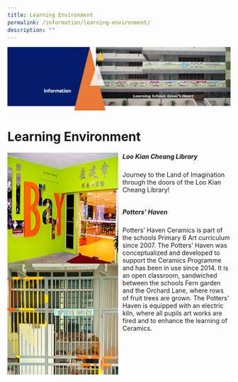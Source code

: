 ```yaml
---
title: Learning Environment
permalink: /information/learning-environment/
description: ""
---
```


![](/images/Information.png)

Learning Environment
====================

<img src="/images/Loo%20Kian%20Cheang%20Library.jpg" style="width:250px;height:250px;margin-right:10px;" align = "left">  

##### Loo Kian Cheang Library

Journey to the Land of Imagination through the doors of the Loo Kian Cheang Library!


```

```

<img src="/images/Potters%20Haven.jpg" style="width:250px;height:250px;margin-right:10px;" align = "left"> 

##### Potters' Haven

  

Potters’ Haven Ceramics is part of the schools Primary 6 Art curriculum since 2007. The Potters’ Haven was conceptualized and developed to support the Ceramics Programme and has been in use since 2014. It is an open classroom, sandwiched between the schools Fern garden and the Orchard Lane, where rows of fruit trees are grown. The Potters’ Haven is equipped with an electric kiln, where all pupils art works are fired and to enhance the learning of Ceramics.